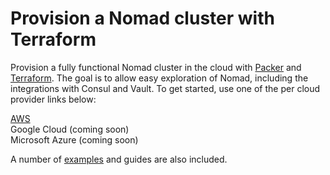 # Provision a Nomad cluster with Terraform

Provision a fully functional Nomad cluster in the cloud with [Packer](https://packer.io) and [Terraform](https://terraform.io). The goal is to allow easy exploration of Nomad, including the integrations with Consul and Vault. To get started, use one of the per cloud provider links below:

[AWS](aws/README.md)  
Google Cloud (coming soon)  
Microsoft Azure (coming soon)  

A number of [examples](examples/README.md) and guides are also included.
